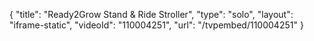 {
    "title": "Ready2Grow Stand &amp; Ride Stroller",
    "type": "solo",
    "layout": "iframe-static",
    "videoId": "110004251",
    "url": "\/tvpembed\/110004251"
}